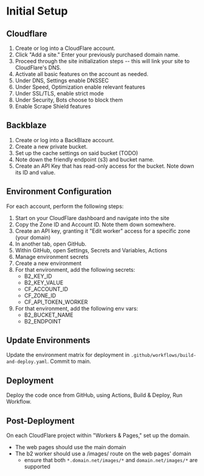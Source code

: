 # Initial Setup
## Cloudflare

1. Create or log into a CloudFlare account.
1. Click "Add a site." Enter your previously purchased domain name.
1. Proceed through the site initialization steps -- this will link your site to CloudFlare's DNS.
1. Activate all basic features on the account as needed.
5. Under DNS, Settings enable DNSSEC
1. Under Speed, Optimization enable relevant features
3. Under SSL/TLS, enable strict mode
2. Under Security, Bots choose to block them
4. Enable Scrape Shield features

## Backblaze
1. Create or log into a BackBlaze account.
2. Create a new private bucket.
3. Set up the cache settings on said bucket (TODO)
4. Note down the friendly endpoint (s3) and bucket name.
5. Create an API Key that has read-only access for the bucket. Note down its ID and value.

## Environment Configuration
For each account, perform the following steps:
1. Start on your CloudFlare dashboard and navigate into the site
2. Copy the Zone ID and Account ID. Note them down somewhere.
3. Create an API key, granting it "Edit worker" access for a specific zone (your domain)
4. In another tab, open GitHub. 
5. Within GitHub, open Settings, Secrets and Variables, Actions
6. Manage environment secrets
7. Create a new environment
8. For that environment, add the following secrets:
    - B2_KEY_ID
    - B2_KEY_VALUE
    - CF_ACCOUNT_ID
    - CF_ZONE_ID  
    - CF_API_TOKEN_WORKER
9. For that environment, add the following env vars:
    - B2_BUCKET_NAME
    - B2_ENDPOINT

## Update Environments
Update the environment matrix for deployment in `.github/workflows/build-and-deploy.yaml`.
Commit to main.

## Deployment
Deploy the code once from GitHub, using Actions, Build & Deploy, Run Workflow.

## Post-Deployment
On each CloudFlare project within "Workers & Pages," set up the domain.
- The web pages should use the main domain
- The b2 worker should use a /images/ route on the web pages' domain
  - ensure that both `*.domain.net/images/*` and `domain.net/images/*` are supported